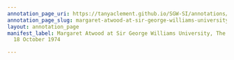 ```yaml
---
annotation_page_uri: https://tanyaclement.github.io/SGW-SI/annotations/margaret-atwood-at-sir-george-williams-university-the-poetry-series-18-october-1974-canvas-1--font-color---ff0000--henry-beissel--font-.json
annotation_page_slug: margaret-atwood-at-sir-george-williams-university-the-poetry-series-18-october-1974-canvas-1--font-color---ff0000--henry-beissel--font-
layout: annotation_page
manifest_label: Margaret Atwood at Sir George Williams University, The Poetry Series,
  18 October 1974

---
```


